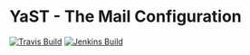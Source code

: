 # YaST - The Mail Configuration #

[![Travis Build](https://travis-ci.org/yast/yast-mail.svg?branch=master)](https://travis-ci.org/yast/yast-mail)
[![Jenkins Build](http://img.shields.io/jenkins/s/https/ci.opensuse.org/yast-mail-master.svg)](https://ci.opensuse.org/view/Yast/job/yast-mail-master/)

